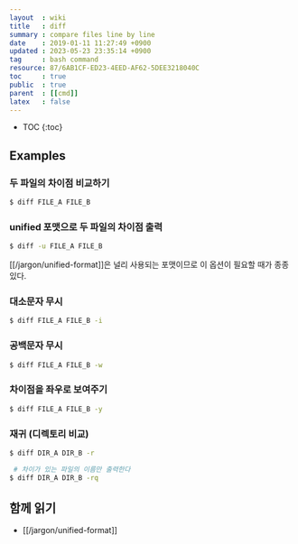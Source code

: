 ```yaml
---
layout  : wiki
title   : diff
summary : compare files line by line
date    : 2019-01-11 11:27:49 +0900
updated : 2023-05-23 23:35:14 +0900
tag     : bash command
resource: 87/6AB1CF-ED23-4EED-AF62-5DEE3218040C
toc     : true
public  : true
parent  : [[cmd]]
latex   : false
---
```

* TOC
{:toc}

## Examples
### 두 파일의 차이점 비교하기
```sh
$ diff FILE_A FILE_B
```

### unified 포맷으로 두 파일의 차이점 출력

```sh
$ diff -u FILE_A FILE_B
```

[[/jargon/unified-format]]은 널리 사용되는 포맷이므로 이 옵션이 필요할 때가 종종 있다.


### 대소문자 무시
```sh
$ diff FILE_A FILE_B -i
```

### 공백문자 무시
```sh
$ diff FILE_A FILE_B -w
```

### 차이점을 좌우로 보여주기
```sh
$ diff FILE_A FILE_B -y
```

### 재귀 (디렉토리 비교)
```sh
$ diff DIR_A DIR_B -r
```

```sh
 # 차이가 있는 파일의 이름만 출력한다
$ diff DIR_A DIR_B -rq
```

## 함께 읽기

- [[/jargon/unified-format]]

